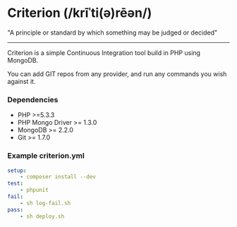 Criterion (/krīˈti(ə)rēən/)
===
"A principle or standard by which something may be judged or decided"

----

Criterion is a simple Continuous Integration tool build in PHP using MongoDB.

You can add GIT repos from any provider, and run any commands you wish against it.

### Dependencies
- PHP >=5.3.3
- PHP Mongo Driver >= 1.3.0
- MongoDB >= 2.2.0
- Git >= 1.7.0

### Example criterion.yml
```yml
setup:
    - composer install --dev
test:
    - phpunit
fail:
    - sh log-fail.sh
pass:
    - sh deploy.sh
```
